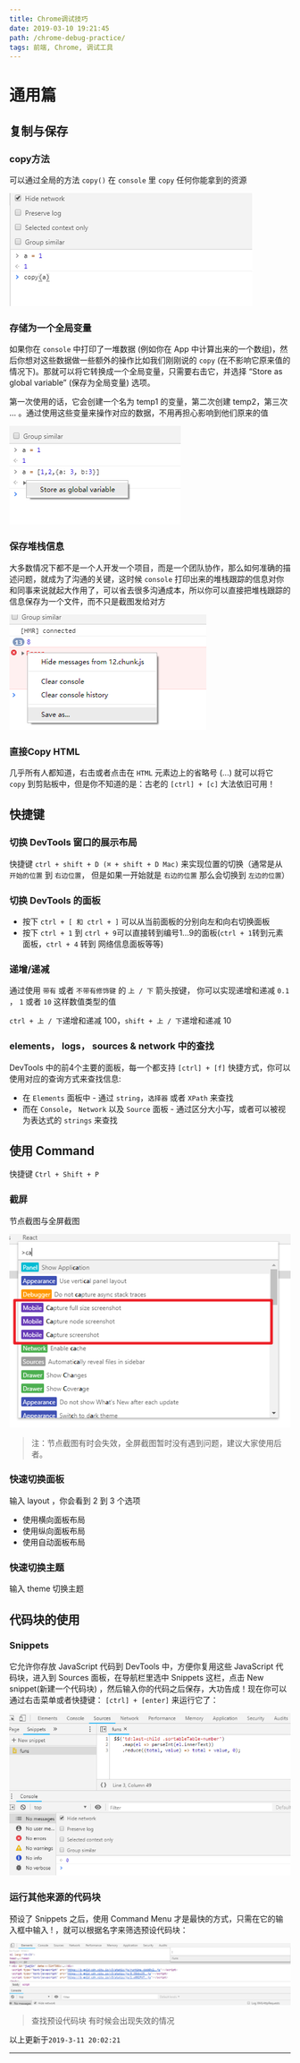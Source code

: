 ```yaml
---
title: Chrome调试技巧
date: 2019-03-10 19:21:45
path: /chrome-debug-practice/
tags: 前端, Chrome, 调试工具
---
```


# 通用篇

## 复制与保存

### copy方法

可以通过全局的方法 `copy()` 在 `console` 里 `copy` 任何你能拿到的资源

![](2019-03-11-19-27-08.png)

### 存储为一个全局变量

如果你在 `console` 中打印了一堆数据 (例如你在 App 中计算出来的一个数组)，然后你想对这些数据做一些额外的操作比如我们刚刚说的 `copy` (在不影响它原来值的情况下)。那就可以将它转换成一个全局变量，只需要右击它，并选择 “Store as global variable” (保存为全局变量) 选项。

第一次使用的话，它会创建一个名为 temp1 的变量，第二次创建 temp2，第三次 ... 。通过使用这些变量来操作对应的数据，不用再担心影响到他们原来的值

![](2019-03-11-19-29-25.png)

### 保存堆栈信息

大多数情况下都不是一个人开发一个项目，而是一个团队协作，那么如何准确的描述问题，就成为了沟通的关键，这时候 `console` 打印出来的堆栈跟踪的信息对你和同事来说就起大作用了，可以省去很多沟通成本，所以你可以直接把堆栈跟踪的信息保存为一个文件，而不只是截图发给对方

![](2019-03-11-19-30-29.png)

### 直接Copy HTML

几乎所有人都知道，右击或者点击在 `HTML` 元素边上的省略号 (...) 就可以将它 `copy` 到剪贴板中，但是你不知道的是：古老的 `[ctrl] + [c]` 大法依旧可用！

## 快捷键

### 切换 DevTools 窗口的展示布局

快捷键 `ctrl + shift + D (⌘ + shift + D Mac)` 来实现位置的切换（通常是从 `开始的位置` 到 `右边位置`， 但是如果一开始就是 `右边的位置` 那么会切换到 `左边的位置`）

### 切换 DevTools 的面板

- 按下 `ctrl + [ 和 ctrl + ]` 可以从当前面板的分别向左和向右切换面板
- 按下 `ctrl + 1` 到 `ctrl + 9`可以直接转到编号1...9的面板(`ctrl + 1`转到元素面板，`ctrl + 4` 转到 网络信息面板等等)

### 递增/递减

通过使用 `带有` 或者 `不带有修饰键` 的 `上 / 下` 箭头按键， 你可以实现递增和递减 `0.1` ， `1` 或者 `10` 这样数值类型的值

`ctrl + 上 / 下`递增和递减 100，`shift + 上 / 下`递增和递减 10

### elements， logs， sources & network 中的查找

DevTools 中的前4个主要的面板，每一个都支持 `[ctrl] + [f]` 快捷方式，你可以使用对应的查询方式来查找信息:

- 在 `Elements` 面板中 - 通过 `string`，`选择器` 或者 `XPath` 来查找
- 而在 `Console`， `Network` 以及 `Source` 面板 - 通过区分大小写，或者可以被视为表达式的 `strings` 来查找

## 使用 Command

快捷键 `Ctrl + Shift + P`

### 截屏

节点截图与全屏截图

![](2019-03-11-19-39-13.png)

> 注：节点截图有时会失效，全屏截图暂时没有遇到问题，建议大家使用后者。

### 快速切换面板

输入 layout ，你会看到 2 到 3 个选项

- 使用横向面板布局
- 使用纵向面板布局
- 使用自动面板布局

### 快速切换主题

输入 theme 切换主题

## 代码块的使用

### Snippets

它允许你存放 JavaScript 代码到 DevTools 中，方便你复用这些 JavaScript 代码块，进入到 Sources 面板，在导航栏里选中 Snippets 这栏，点击 New snippet(新建一个代码块) ，然后输入你的代码之后保存，大功告成！现在你可以通过右击菜单或者快捷键： `[ctrl] + [enter]` 来运行它了：

![](2019-03-11-19-51-46.png)

### 运行其他来源的代码块

预设了 Snippets 之后，使用 Command Menu 才是最快的方式，只需在它的输入框中输入 ! ，就可以根据名字来筛选预设代码块：

![](2019-03-11-19-53-43.png)

> 查找预设代码块 有时候会出现失效的情况

以上更新于`2019-3-11 20:02:21`

---
